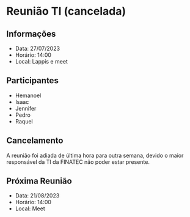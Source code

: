 # Reunião TI (cancelada)
## Informações

- Data: 27/07/2023
- Horário: 14:00
- Local: Lappis e meet


## Participantes

- Hemanoel
- Isaac
- Jennifer
- Pedro
- Raquel

## Cancelamento
A reunião foi adiada de última hora para outra semana, devido o maior responsável da TI da FINATEC não poder estar presente.

## Próxima Reunião
- Data: 21/08/2023
- Horário: 14:00
- Local: Meet